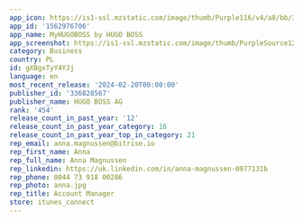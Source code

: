 ```yaml
---
app_icon: https://is1-ssl.mzstatic.com/image/thumb/Purple116/v4/a8/bb/37/a8bb373f-5ccf-1bcc-fcb5-ebb648e9b65e/AppIcon-0-1x_U007emarketing-0-7-0-85-220-0.png/1024x1024bb.png
app_id: '1562976706'
app_name: MyHUGOBOSS by HUGO BOSS
app_screenshot: https://is1-ssl.mzstatic.com/image/thumb/PurpleSource125/v4/31/37/ea/3137ea05-1a4f-86b2-662f-90a43877a460/4ed442c5-cd5a-450f-8d4f-a2a208f94e09_Simulator_Screen_Shot_-_iPhone_12_Pro_Max_-_2021-05-12_at_19.35.42.png/1284x2778bb.png
category: Business
country: PL
id: gXBgxTyY4YJj
language: en
most_recent_release: '2024-02-20T00:00:00'
publisher_id: '336828567'
publisher_name: HUGO BOSS AG
rank: '454'
release_count_in_past_year: '12'
release_count_in_past_year_category: 16
release_count_in_past_year_top_in_category: 21
rep_email: anna.magnussen@bitrise.io
rep_first_name: Anna
rep_full_name: Anna Magnussen
rep_linkedin: https://uk.linkedin.com/in/anna-magnussen-0977131b
rep_phone: 0044 73 918 00286
rep_photo: anna.jpg
rep_title: Account Manager
store: itunes_connect
---
```

